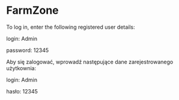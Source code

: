 # FarmZone

To log in, enter the following registered user details:

login: Admin

password: 12345

Aby się zalogować, wprowadź następujące dane zarejestrowanego użytkownia:

login: Admin

hasło: 12345
